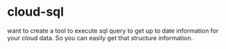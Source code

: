 # cloud-sql
want to create a tool to execute sql query to get up to date information for your cloud data. So you can easily get that structure information. 
